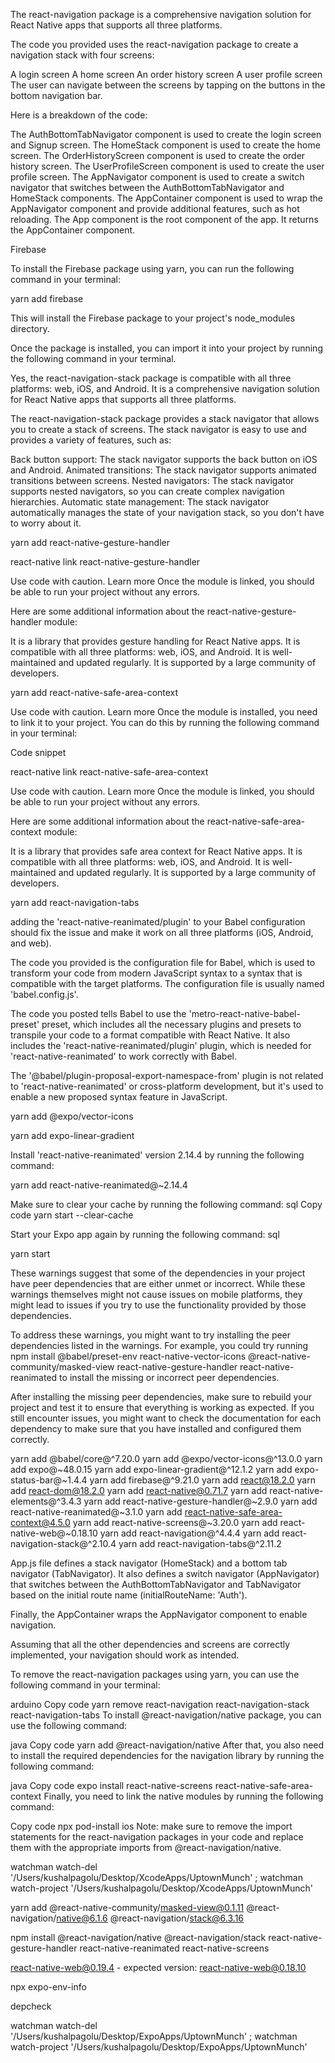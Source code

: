 The react-navigation package is a comprehensive navigation solution for React Native apps that supports all three platforms.

The code you provided uses the react-navigation package to create a navigation stack with four screens:

A login screen
A home screen
An order history screen
A user profile screen
The user can navigate between the screens by tapping on the buttons in the bottom navigation bar.

Here is a breakdown of the code:

The AuthBottomTabNavigator component is used to create the login screen and Signup screen.
The HomeStack component is used to create the home screen.
The OrderHistoryScreen component is used to create the order history screen.
The UserProfileScreen component is used to create the user profile screen.
The AppNavigator component is used to create a switch navigator that switches between the AuthBottomTabNavigator and HomeStack components.
The AppContainer component is used to wrap the AppNavigator component and provide additional features, such as hot reloading.
The App component is the root component of the app. It returns the AppContainer component.

Firebase

To install the Firebase package using yarn, you can run the following command in your terminal:

yarn add firebase


This will install the Firebase package to your project's node_modules directory.

Once the package is installed, you can import it into your project by running the following command in your terminal.


Yes, the react-navigation-stack package is compatible with all three platforms: web, iOS, and Android. It is a comprehensive navigation solution for React Native apps that supports all three platforms.

The react-navigation-stack package provides a stack navigator that allows you to create a stack of screens. The stack navigator is easy to use and provides a variety of features, such as:

Back button support: The stack navigator supports the back button on iOS and Android.
Animated transitions: The stack navigator supports animated transitions between screens.
Nested navigators: The stack navigator supports nested navigators, so you can create complex navigation hierarchies.
Automatic state management: The stack navigator automatically manages the state of your navigation stack, so you don't have to worry about it.


yarn add react-native-gesture-handler


react-native link react-native-gesture-handler

Use code with caution. Learn more
Once the module is linked, you should be able to run your project without any errors.

Here are some additional information about the react-native-gesture-handler module:

It is a library that provides gesture handling for React Native apps.
It is compatible with all three platforms: web, iOS, and Android.
It is well-maintained and updated regularly.
It is supported by a large community of developers.


yarn add react-native-safe-area-context

Use code with caution. Learn more
Once the module is installed, you need to link it to your project. You can do this by running the following command in your terminal:

Code snippet

react-native link react-native-safe-area-context

Use code with caution. Learn more
Once the module is linked, you should be able to run your project without any errors.

Here are some additional information about the react-native-safe-area-context module:

It is a library that provides safe area context for React Native apps.
It is compatible with all three platforms: web, iOS, and Android.
It is well-maintained and updated regularly.
It is supported by a large community of developers.


yarn add react-navigation-tabs


adding the 'react-native-reanimated/plugin' to your Babel configuration should fix the issue and make it work on all three platforms (iOS, Android, and web).

The code you provided is the configuration file for Babel, which is used to transform your code from modern JavaScript syntax to a syntax that is compatible with the target platforms. The configuration file is usually named 'babel.config.js'.

The code you posted tells Babel to use the 'metro-react-native-babel-preset' preset, which includes all the necessary plugins and presets to transpile your code to a format compatible with React Native. It also includes the 'react-native-reanimated/plugin' plugin, which is needed for 'react-native-reanimated' to work correctly with Babel.

The '@babel/plugin-proposal-export-namespace-from' plugin is not related to 'react-native-reanimated' or cross-platform development, but it's used to enable a new proposed syntax feature in JavaScript.

yarn add @expo/vector-icons

yarn add expo-linear-gradient


Install 'react-native-reanimated' version 2.14.4 by running the following command:


yarn add react-native-reanimated@~2.14.4

Make sure to clear your cache by running the following command:
sql
Copy code
yarn start --clear-cache

Start your Expo app again by running the following command:
sql

yarn start

These warnings suggest that some of the dependencies in your project have peer dependencies that are either unmet or incorrect. While these warnings themselves might not cause issues on mobile platforms, they might lead to issues if you try to use the functionality provided by those dependencies.

To address these warnings, you might want to try installing the peer dependencies listed in the warnings. For example, you could try running npm install @babel/preset-env react-native-vector-icons @react-native-community/masked-view react-native-gesture-handler react-native-reanimated to install the missing or incorrect peer dependencies.

After installing the missing peer dependencies, make sure to rebuild your project and test it to ensure that everything is working as expected. If you still encounter issues, you might want to check the documentation for each dependency to make sure that you have installed and configured them correctly.


yarn add @babel/core@^7.20.0
yarn add @expo/vector-icons@^13.0.0
yarn add expo@~48.0.15
yarn add expo-linear-gradient@^12.1.2
yarn add expo-status-bar@~1.4.4
yarn add firebase@^9.21.0
yarn add react@18.2.0
yarn add react-dom@18.2.0
yarn add react-native@0.71.7
yarn add react-native-elements@^3.4.3
yarn add react-native-gesture-handler@~2.9.0
yarn add react-native-reanimated@~3.1.0
yarn add react-native-safe-area-context@4.5.0
yarn add react-native-screens@~3.20.0
yarn add react-native-web@~0.18.10
yarn add react-navigation@^4.4.4
yarn add react-navigation-stack@^2.10.4
yarn add react-navigation-tabs@^2.11.2




App.js file defines a stack navigator (HomeStack) and a bottom tab navigator (TabNavigator). It also defines a switch navigator (AppNavigator) that switches between the AuthBottomTabNavigator and TabNavigator based on the initial route name (initialRouteName: 'Auth').

Finally, the AppContainer wraps the AppNavigator component to enable navigation.

Assuming that all the other dependencies and screens are correctly implemented, your navigation should work as intended.



To remove the react-navigation packages using yarn, you can use the following command in your terminal:

arduino
Copy code
yarn remove react-navigation react-navigation-stack react-navigation-tabs
To install @react-navigation/native package, you can use the following command:

java
Copy code
yarn add @react-navigation/native
After that, you also need to install the required dependencies for the navigation library by running the following command:

java
Copy code
expo install react-native-screens react-native-safe-area-context
Finally, you need to link the native modules by running the following command:

Copy code
npx pod-install ios
Note: make sure to remove the import statements for the react-navigation packages in your code and replace them with the appropriate imports from @react-navigation/native.


watchman watch-del '/Users/kushalpagolu/Desktop/XcodeApps/UptownMunch' ; watchman watch-project '/Users/kushalpagolu/Desktop/XcodeApps/UptownMunch'



yarn add @react-native-community/masked-view@0.1.11 @react-navigation/native@6.1.6 @react-navigation/stack@6.3.16      


npm install @react-navigation/native @react-navigation/stack react-native-gesture-handler react-native-reanimated react-native-screens


react-native-web@0.19.4 - expected version: react-native-web@0.18.10


npx expo-env-info

depcheck

watchman watch-del '/Users/kushalpagolu/Desktop/ExpoApps/UptownMunch' ; watchman watch-project '/Users/kushalpagolu/Desktop/ExpoApps/UptownMunch'
